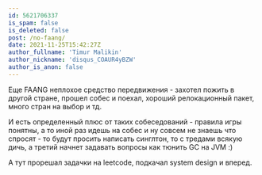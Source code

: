 ```yaml
---
id: 5621706337
is_spam: false
is_deleted: false
post: /no-faang/
date: 2021-11-25T15:42:27Z
author_fullname: 'Timur Malikin'
author_nickname: 'disqus_COAUR4yBZW'
author_is_anon: false
---
```


<p>Еще FAANG неплохое средство передвижения - захотел пожить в другой стране, прошел собес и поехал, хороший релокационный пакет, много стран на выбор и тд.</p><p>И есть определенный плюс от таких собеседований - правила игры понятны, а то иной раз идешь на собес и ну совсем не знаешь что спросят - то будут просить написать синглтон, то с тредами всякую дичь, а третий начнет задавать вопросы как тюнить GC на JVM :)</p><p>А тут прорешал задачки на leetcode, подкачал system design и вперед.</p>
